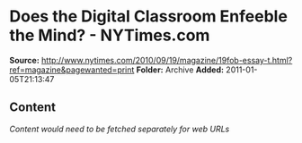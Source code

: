 # Does the Digital Classroom Enfeeble the Mind? - NYTimes.com

**Source:** http://www.nytimes.com/2010/09/19/magazine/19fob-essay-t.html?ref=magazine&pagewanted=print
**Folder:** Archive
**Added:** 2011-01-05T21:13:47




## Content
*Content would need to be fetched separately for web URLs*
